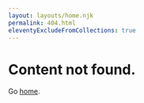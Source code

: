 ```yaml
---
layout: layouts/home.njk
permalink: 404.html
eleventyExcludeFromCollections: true
---
```

# Content not found.

Go <a href="index.njk">home</a>.

<!--

Read more: https://www.11ty.dev/docs/quicktips/not-found/

This will work for both GitHub pages and Netlify:

* https://help.github.com/articles/creating-a-custom-404-page-for-your-github-pages-site/
* https://www.netlify.com/docs/redirects/#custom-404

-->
